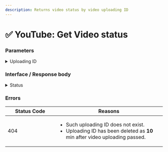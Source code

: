 ```yaml
---
description: Returns video status by video uploading ID
---
```


# ✅ YouTube: Get Video status

### Parameters

<details>

<summary>Uploading ID</summary>

You can get video uploading ID from [YouTube: Upload Video](youtube-upload-video.md) module.

Name: **uploadingId**\
Type: **text**\
Required: **true**

</details>

### Interface / Response body

<details>

<summary>Status</summary>

Video uploading status. Contains of these values: "in process" / "error" / "processed".

Name: **status**\
Type: **text**

</details>

### Errors

<table><thead><tr><th width="143">Status Code</th><th>Reasons</th></tr></thead><tbody><tr><td>404</td><td><ul><li>Such uploading ID does not exist.</li><li>Uploading ID has been deleted as <strong>10</strong> min after video uploading passed.</li></ul></td></tr></tbody></table>
